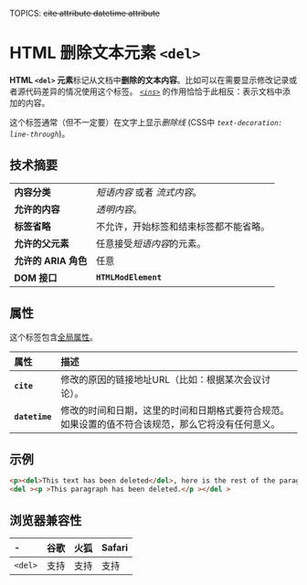 TOPICS: <del>
        <del> cite attribute
        <del> datetime attribute

# HTML 删除文本元素 `<del>`

**HTML `<del>` 元素**标记从文档中**删除的文本内容**。比如可以在需要显示修改记录或者源代码差异的情况使用这个标签。
*[`<ins>`](/zh-hans/webfrontend/<ins>)* 的作用恰恰于此相反：表示文档中添加的内容。

这个标签通常（但不一定要）在文字上显示*删除线* (CSS中 *`text-decoration: line-through`*)。

## 技术摘要

|  |  |
| :-- | :-- |
| **内容分类** | *短语内容* 或者 *流式内容*。|
| **允许的内容** | *透明内容*。 |
| **标签省略** | 不允许，开始标签和结束标签都不能省略。|
| **允许的父元素** | 任意接受*短语内容*的元素。 |
| **允许的 ARIA 角色** | 任意 |
| **DOM 接口** | **`HTMLModElement`** |

## 属性

这个标签包含[全局属性](/zh-hans/webfrontend/HTML_Global_Attributes)。

| 属性 | 描述 |
| :-- | :-- |
| **`cite`** | 修改的原因的链接地址URL（比如：根据某次会议讨论）。 |
| **`datetime`** | 修改的时间和日期，这里的时间和日期格式要符合规范。如果设置的值不符合该规范，那么它将没有任何意义。 |

## 示例

```html
<p><del>This text has been deleted</del>, here is the rest of the paragraph.</p>
<del ><p >This paragraph has been deleted.</p ></del >
```

## 浏览器兼容性

| - | 谷歌 | 火狐 | Safari |
| :--- | :--- | :--- | :--- |
| `<del>` | 支持 | 支持 | 支持 |
